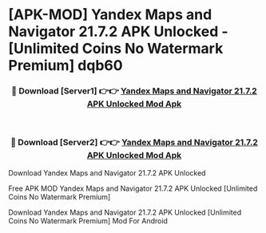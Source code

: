 # [APK-MOD] Yandex Maps and Navigator 21.7.2 APK Unlocked - [Unlimited Coins No Watermark Premium] dqb60



<div align="center">
<h3>🔴 Download [Server1] 👉👉 <a href="https://momento.my/?title=Yandex_Maps_and_Navigator_21.7.2_APK_Unlocked">Yandex Maps and Navigator 21.7.2 APK Unlocked Mod Apk</a></h3><br>

<h3>🔴 Download [Server2] 👉👉 <a href="https://momento.my/?title=Yandex_Maps_and_Navigator_21.7.2_APK_Unlocked">Yandex Maps and Navigator 21.7.2 APK Unlocked Mod Apk</a></h3>
</div>



Download Yandex Maps and Navigator 21.7.2 APK Unlocked 

Free APK MOD Yandex Maps and Navigator 21.7.2 APK Unlocked [Unlimited Coins No Watermark Premium]

Download Yandex Maps and Navigator 21.7.2 APK Unlocked [Unlimited Coins No Watermark Premium] Mod For Android
